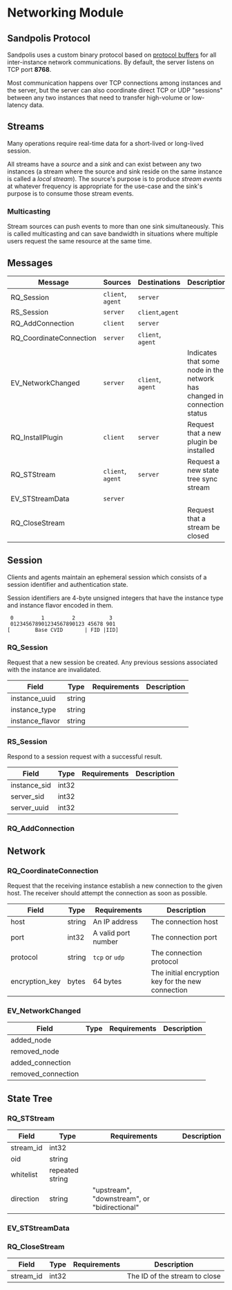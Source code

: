 # Networking Module

## Sandpolis Protocol

Sandpolis uses a custom binary protocol based on
[protocol buffers](https://developers.google.com/protocol-buffers) for all
inter-instance network communications. By default, the server listens on TCP
port **8768**.

Most communication happens over TCP connections among instances and the server,
but the server can also coordinate direct TCP or UDP "sessions" between any two
instances that need to transfer high-volume or low-latency data.

## Streams

Many operations require real-time data for a short-lived or long-lived session.

All streams have a _source_ and a _sink_ and can exist between any two instances
(a stream where the source and sink reside on the same instance is called a
_local stream_). The source's purpose is to produce _stream events_ at whatever
frequency is appropriate for the use-case and the sink's purpose is to consume
those stream events.

### Multicasting

Stream sources can push events to more than one sink simultaneously. This is
called multicasting and can save bandwidth in situations where multiple users
request the same resource at the same time.

## Messages

| Message                 | Sources           | Destinations      | Description                                                              |
| ----------------------- | ----------------- | ----------------- | ------------------------------------------------------------------------ |
| RQ_Session              | `client`, `agent` | `server`          |
| RS_Session              | `server`          | `client`,`agent`  |
| RQ_AddConnection        | `client`          | `server`          |
| RQ_CoordinateConnection | `server`          | `client`, `agent` |
| EV_NetworkChanged       | `server`          | `client`, `agent` | Indicates that some node in the network has changed in connection status |
| RQ_InstallPlugin        | `client`          | `server`          | Request that a new plugin be installed                                   |
| RQ_STStream             | `client`, `agent` | `server`          | Request a new state tree sync stream                                     |
| EV_STStreamData         | `server`          |
| RQ_CloseStream          |                   |                   | Request that a stream be closed                                          |

## Session

Clients and agents maintain an ephemeral session which consists of a session
identifier and authentication state.

Session identifiers are 4-byte unsigned integers that have the instance type and
instance flavor encoded in them.

```
 0         1         2           3
 012345678901234567890123 45678 901
[        Base CVID       | FID |IID]
```

### RQ_Session

Request that a new session be created. Any previous sessions associated with the
instance are invalidated.

| Field           | Type   | Requirements | Description |
| --------------- | ------ | ------------ | ----------- |
| instance_uuid   | string |              |             |
| instance_type   | string |              |             |
| instance_flavor | string |              |             |

### RS_Session

Respond to a session request with a successful result.

| Field        | Type  | Requirements | Description |
| ------------ | ----- | ------------ | ----------- |
| instance_sid | int32 |              |             |
| server_sid   | int32 |              |             |
| server_uuid  | int32 |              |             |

### RQ_AddConnection

## Network

### RQ_CoordinateConnection

Request that the receiving instance establish a new connection to the given
host. The receiver should attempt the connection as soon as possible.

| Field          | Type   | Requirements        | Description                                       |
| -------------- | ------ | ------------------- | ------------------------------------------------- |
| host           | string | An IP address       | The connection host                               |
| port           | int32  | A valid port number | The connection port                               |
| protocol       | string | `tcp` or `udp`      | The connection protocol                           |
| encryption_key | bytes  | 64 bytes            | The initial encryption key for the new connection |

### EV_NetworkChanged

| Field              | Type | Requirements | Description |
| ------------------ | ---- | ------------ | ----------- |
| added_node         |      |              |             |
| removed_node       |      |              |             |
| added_connection   |      |              |             |
| removed_connection |      |              |             |

## State Tree

### RQ_STStream

| Field     | Type            | Requirements                                 | Description |
| --------- | --------------- | -------------------------------------------- | ----------- |
| stream_id | int32           |
| oid       | string          |                                              |
| whitelist | repeated string |                                              |
| direction | string          | "upstream", "downstream", or "bidirectional" |

### EV_STStreamData

### RQ_CloseStream

| Field     | Type  | Requirements | Description                   |
| --------- | ----- | ------------ | ----------------------------- |
| stream_id | int32 |              | The ID of the stream to close |

